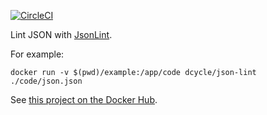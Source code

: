 [![CircleCI](https://circleci.com/gh/dcycle/docker-json-lint.svg?style=svg)](https://circleci.com/gh/dcycle/docker-json-lint)

Lint JSON with [JsonLint](https://github.com/zaach/jsonlint).

For example:

    docker run -v $(pwd)/example:/app/code dcycle/json-lint ./code/json.json

See [this project on the Docker Hub](https://hub.docker.com/r/dcycle/json-lint/).
